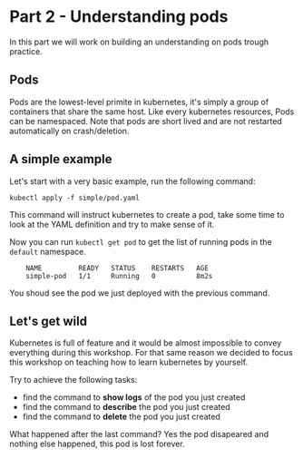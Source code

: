 # Part 2 - Understanding pods

In this part we will work on building an understanding on pods trough practice.

## Pods

Pods are the lowest-level primite in kubernetes, it's simply a group of containers that share the same host.
Like every kubernetes resources, Pods can be namespaced. Note that pods are short lived and are not restarted automatically on crash/deletion.

## A simple example

Let's start with a very basic example, run the following command:

    kubectl apply -f simple/pod.yaml

This command will instruct kubernetes to create a pod, take some time to look at the YAML definition
and try to make sense of it.

Now you can run `kubectl get pod` to get the list of running pods in the `default` namespace.

        NAME         READY   STATUS    RESTARTS   AGE
        simple-pod   1/1     Running   0          8m2s

You shoud see the pod we just deployed with the previous command.

## Let's get wild

Kubernetes is full of feature and it would be almost impossible to convey everything during this workshop. For that same reason we decided to 
focus this workshop on teaching how to learn kubernetes by yourself.

Try to achieve the following tasks:

- find the command to **show logs** of the pod you just created
- find the command to **describe** the pod you just created
- find the command to **delete** the pod you just created


What happened after the last command? Yes the pod disapeared and nothing else happened, this pod is lost forever.